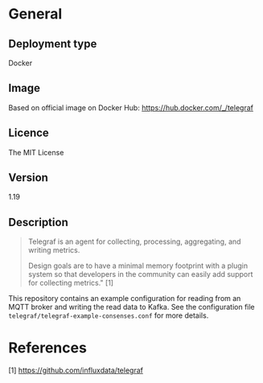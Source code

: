 # General

## Deployment type

Docker

## Image

Based on official image on Docker Hub: https://hub.docker.com/_/telegraf

## Licence

The MIT License

## Version

1.19

## Description

> Telegraf is an agent for collecting, processing, aggregating, and writing metrics.
>
> Design goals are to have a minimal memory footprint with a plugin system so that developers in the community can easily add support for collecting metrics." [1]

This repository contains an example configuration for reading from an MQTT broker and writing the read data to Kafka. See the configuration file `telegraf/telegraf-example-consenses.conf` for more details.

# References

[1] https://github.com/influxdata/telegraf